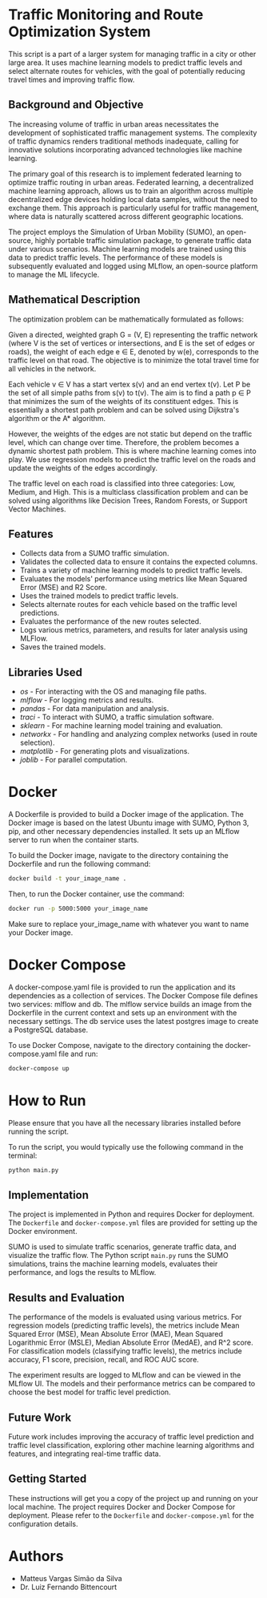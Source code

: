 # Traffic Monitoring and Route Optimization System
This script is a part of a larger system for managing traffic in a city or other large area. It uses machine learning models to predict traffic levels and select alternate routes for vehicles, with the goal of potentially reducing travel times and improving traffic flow.

## Background and Objective

The increasing volume of traffic in urban areas necessitates the development of sophisticated traffic management systems. The complexity of traffic dynamics renders traditional methods inadequate, calling for innovative solutions incorporating advanced technologies like machine learning.

The primary goal of this research is to implement federated learning to optimize traffic routing in urban areas. Federated learning, a decentralized machine learning approach, allows us to train an algorithm across multiple decentralized edge devices holding local data samples, without the need to exchange them. This approach is particularly useful for traffic management, where data is naturally scattered across different geographic locations.

The project employs the Simulation of Urban Mobility (SUMO), an open-source, highly portable traffic simulation package, to generate traffic data under various scenarios. Machine learning models are trained using this data to predict traffic levels. The performance of these models is subsequently evaluated and logged using MLflow, an open-source platform to manage the ML lifecycle.

## Mathematical Description

The optimization problem can be mathematically formulated as follows:

Given a directed, weighted graph G = (V, E) representing the traffic network (where V is the set of vertices or intersections, and E is the set of edges or roads), the weight of each edge e ∈ E, denoted by w(e), corresponds to the traffic level on that road. The objective is to minimize the total travel time for all vehicles in the network.

Each vehicle v ∈ V has a start vertex s(v) and an end vertex t(v). Let P be the set of all simple paths from s(v) to t(v). The aim is to find a path p ∈ P that minimizes the sum of the weights of its constituent edges. This is essentially a shortest path problem and can be solved using Dijkstra's algorithm or the A* algorithm.

However, the weights of the edges are not static but depend on the traffic level, which can change over time. Therefore, the problem becomes a dynamic shortest path problem. This is where machine learning comes into play. We use regression models to predict the traffic level on the roads and update the weights of the edges accordingly.

The traffic level on each road is classified into three categories: Low, Medium, and High. This is a multiclass classification problem and can be solved using algorithms like Decision Trees, Random Forests, or Support Vector Machines.

## Features

* Collects data from a SUMO traffic simulation.
* Validates the collected data to ensure it contains the expected columns.
* Trains a variety of machine learning models to predict traffic levels.
* Evaluates the models' performance using metrics like Mean Squared Error (MSE) and R2 Score.
* Uses the trained models to predict traffic levels.
* Selects alternate routes for each vehicle based on the traffic level predictions.
* Evaluates the performance of the new routes selected.
* Logs various metrics, parameters, and results for later analysis using MLFlow.
* Saves the trained models.

## Libraries Used

* *os* - For interacting with the OS and managing file paths.
* *mlflow* - For logging metrics and results.
* *pandas* - For data manipulation and analysis.
* *traci* - To interact with SUMO, a traffic simulation software.
* *sklearn* - For machine learning model training and evaluation.
* *networkx* - For handling and analyzing complex networks (used in route selection).
* *matplotlib* - For generating plots and visualizations.
* *joblib* - For parallel computation.

# Docker

A Dockerfile is provided to build a Docker image of the application. The Docker image is based on the latest Ubuntu image with SUMO, Python 3, pip, and other necessary dependencies installed. It sets up an MLflow server to run when the container starts.

To build the Docker image, navigate to the directory containing the Dockerfile and run the following command:

```bash
docker build -t your_image_name .
```
Then, to run the Docker container, use the command:

```bash
docker run -p 5000:5000 your_image_name
```

Make sure to replace your_image_name with whatever you want to name your Docker image.

# Docker Compose
A docker-compose.yaml file is provided to run the application and its dependencies as a collection of services. The Docker Compose file defines two services: mlflow and db. The mlflow service builds an image from the Dockerfile in the current context and sets up an environment with the necessary settings. The db service uses the latest postgres image to create a PostgreSQL database.

To use Docker Compose, navigate to the directory containing the docker-compose.yaml file and run:

```bash
docker-compose up
```

# How to Run

Please ensure that you have all the necessary libraries installed before running the script.

To run the script, you would typically use the following command in the terminal:

```bash
python main.py
```

## Implementation

The project is implemented in Python and requires Docker for deployment. The `Dockerfile` and `docker-compose.yml` files are provided for setting up the Docker environment.

SUMO is used to simulate traffic scenarios, generate traffic data, and visualize the traffic flow. The Python script `main.py` runs the SUMO simulations, trains the machine learning models, evaluates their performance, and logs the results to MLflow.

## Results and Evaluation

The performance of the models is evaluated using various metrics. For regression models (predicting traffic levels), the metrics include Mean Squared Error (MSE), Mean Absolute Error (MAE), Mean Squared Logarithmic Error (MSLE), Median Absolute Error (MedAE), and R^2 score. For classification models (classifying traffic levels), the metrics include accuracy, F1 score, precision, recall, and ROC AUC score.

The experiment results are logged to MLflow and can be viewed in the MLflow UI. The models and their performance metrics can be compared to choose the best model for traffic level prediction.

## Future Work

Future work includes improving the accuracy of traffic level prediction and traffic level classification, exploring other machine learning algorithms and features, and integrating real-time traffic data.

## Getting Started

These instructions will get you a copy of the project up and running on your local machine. The project requires Docker and Docker Compose for deployment. Please refer to the `Dockerfile` and `docker-compose.yml` for the configuration details.

# Authors
* Matteus Vargas Simão da Silva
* Dr. Luiz Fernando Bittencourt